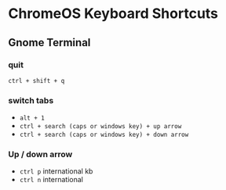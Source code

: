 # ChromeOS Keyboard Shortcuts

## Gnome Terminal

### quit

`ctrl + shift + q`

### switch tabs

* `alt + 1`
* `ctrl + search (caps or windows key) + up arrow`
* `ctrl + search (caps or windows key) + down arrow`

### Up / down arrow

* `ctrl p` international kb
* `ctrl n` international
